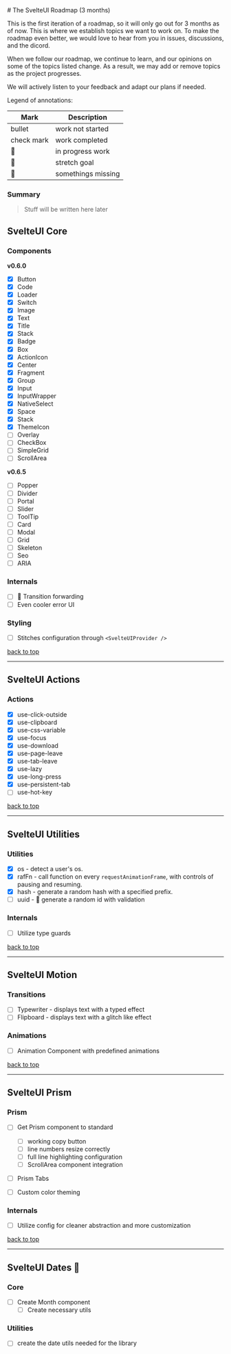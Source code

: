 <div id="top" />
# The SvelteUI Roadmap (3 months)

This is the first iteration of a roadmap, so it will only go out for 3 months as of now. This is where we establish topics we want to work on. To make the roadmap even better, we would love to hear from you in issues, discussions, and the dicord.

When we follow our roadmap, we continue to learn, and our opinions on some of the topics listed change. As a result, we may add or remove topics as the project progresses.

We will actively listen to your feedback and adapt our plans if needed.

Legend of annotations:

| Mark         | Description        |
| ------------ | ------------------ |
| bullet       | work not started   |
| check mark   | work completed     |
| :runner:     | in progress work   |
| :muscle:     | stretch goal       |
| :red_circle: | somethings missing |

### Summary

> Stuff will be written here later

## SvelteUI Core

### Components

**v0.6.0**

- [x] Button
- [x] Code
- [x] Loader
- [x] Switch
- [x] Image
- [x] Text
- [x] Title
- [x] Stack
- [x] Badge
- [x] Box
- [x] ActionIcon
- [x] Center
- [x] Fragment
- [x] Group
- [x] Input
- [x] InputWrapper
- [x] NativeSelect
- [x] Space
- [x] Stack
- [x] ThemeIcon
- [ ] Overlay
- [ ] CheckBox
- [ ] SimpleGrid
- [ ] ScrollArea

**v0.6.5**

- [ ] Popper
- [ ] Divider
- [ ] Portal
- [ ] Slider
- [ ] ToolTip
- [ ] Card
- [ ] Modal
- [ ] Grid
- [ ] Skeleton
- [ ] Seo
- [ ] ARIA

### Internals

- [ ] :runner: Transition forwarding
- [ ] Even cooler error UI

### Styling

- [ ] Stitches configuration through `<SvelteUIProvider />`

<a href="#top">back to top</a>

<hr />

## SvelteUI Actions

### Actions

- [x] use-click-outside
- [x] use-clipboard
- [x] use-css-variable
- [x] use-focus
- [x] use-download
- [x] use-page-leave
- [x] use-tab-leave
- [x] use-lazy
- [x] use-long-press
- [x] use-persistent-tab
- [ ] use-hot-key

<a href="#top">back to top</a>

<hr />

## SvelteUI Utilities

### Utilities

- [x] os - detect a user's os.
- [x] rafFn - call function on every `requestAnimationFrame`, with controls of pausing and resuming.
- [x] hash - generate a random hash with a specified prefix.
- [ ] uuid - :runner: generate a random id with validation

### Internals

- [ ] Utilize type guards

<a href="#top">back to top</a>

<hr />

## SvelteUI Motion

### Transitions

- [ ] Typewriter - displays text with a typed effect
- [ ] Flipboard - displays text with a glitch like effect

### Animations

- [ ] Animation Component with predefined animations

<a href="#top">back to top</a>

<hr />

## SvelteUI Prism

### Prism

- [ ] Get Prism component to standard

  - [ ] working copy button
  - [ ] line numbers resize correctly
  - [ ] full line highlighting configuration
  - [ ] ScrollArea component integration

- [ ] Prism Tabs
- [ ] Custom color theming

### Internals

- [ ] Utilize config for cleaner abstraction and more customization

<a href="#top">back to top</a>

<hr />

## SvelteUI Dates :muscle:

### Core

- [ ] Create Month component
  - [ ] Create necessary utils

### Utilities

- [ ] create the date utils needed for the library
